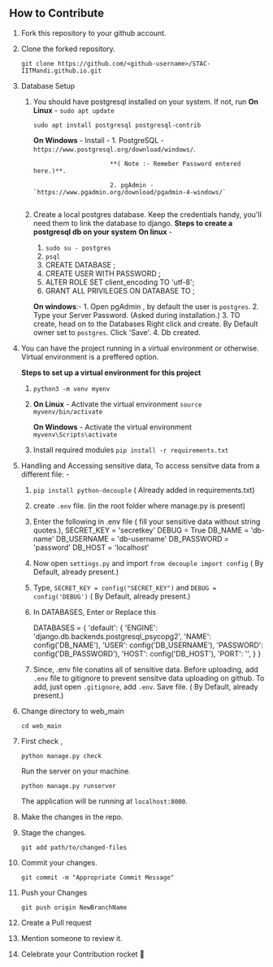 ## How to Contribute

1. Fork this repository to your github account.

2. Clone the forked repository.  
    ```
    git clone https://github.com/<github-username>/STAC-IITMandi.github.io.git
    ```
3. Database Setup
   1. You should have postgresql installed on your system. If not, run
      **On Linux** -
        `sudo apt update`

        `sudo apt install postgresql postgresql-contrib`

      **On Windows** - 
            Install - 
                   1. PostgreSQL - `https://www.postgresql.org/download/windows/`.
   
                               **( Note :- Remeber Password entered here.)**.
                                 
                               2. pgAdmin - `https://www.pgadmin.org/download/pgadmin-4-windows/`
                            
        ```
    2. Create a local postgres database. Keep the credentials handy, you'll need them to link the database to django.
        **Steps to create a postgresql db on your system**
        **On linux** -
        1. `sudo su - postgres`
        2. `psql`
        3. CREATE DATABASE <db-name>;
        4. CREATE USER <db-username> WITH PASSWORD <db-password>;
        5. ALTER ROLE <DB-USERNAME> SET client_encoding TO 'utf-8';
        6. GRANT ALL PRIVILEGES ON DATABASE <db-name> TO <db-username>;

        **On windows**:-
            1. Open pgAdmin , by default the user is `postgres`. 
            2. Type your Server Password. (Asked during installation.)
            3. TO create, head on to the Databases Right click and create. By Default owner set to `postgres`. Click 'Save'.
            4. Db created.

4. You can have the project running in a virtual environment or otherwise. Virtual environment is a preffered option.

   **Steps to set up a virtual environment for this project**
   1. `python3 -m venv myenv`
   2. **On Linux** - Activate the virtual environment
         `source myvenv/bin/activate`

      **On Windows** - Activate the virtual environment
         `myvenv\Scripts\activate`
         
   3. Install required modules
      `pip install -r requirements.txt`

5. Handling and Accessing sensitive data, 
      To access sensitve data from  a different file: -

   1. `pip install python-decouple` ( Already added in requirements.txt)
   2. create `.env` file. (in the root folder where manage.py is present)
   3. Enter the following in .env file ( fill your sensitive data without string quotes.),
      SECRET_KEY = 'secretkey'
      DEBUG = True
      DB_NAME = 'db-name'
      DB_USERNAME = 'db-username'
      DB_PASSWORD = 'password'
      DB_HOST = 'localhost'

   4. Now open `settings.py` and import 
         `from decouple import config`   ( By Default, already present.) 

   5. Type, `SECRET_KEY = config("SECRET_KEY")`
      and `DEBUG = config('DEBUG')`      ( By Default, already present.)

   6. In DATABASES, Enter or Replace this

      DATABASES = {
         'default': {
            'ENGINE': 'django.db.backends.postgresql_psycopg2',
            'NAME': config('DB_NAME'),
            'USER': config('DB_USERNAME'),
            'PASSWORD': config('DB_PASSWORD'),
            'HOST': config('DB_HOST'),
            'PORT': '',
         }
      }
   7. Since, .env file conatins all of sensitive data. Before uploading, add `.env` file to gitignore to prevent sensitve data uploading on github.
       To add, just open `.gitignore`, add `.env`. Save file.   ( By Default, already present.)

6.  Change directory to web_main
    
    `cd web_main`

7. First check ,
    
    `python manage.py check`

   Run the server on your machine.
    
    `python manage.py runserver`
    
    The application will be running at `localhost:8000`.

8.  Make the changes in the repo.

9.  Stage the changes.
    
    `git add path/to/changed-files`

10. Commit your changes.
    
    `git commit -m "Appropriate Commit Message"`

11. Push your Changes
    
    `git push origin NewBranchName`

12. Create a Pull request

13. Mention someone to review it.

14. Celebrate your Contribution rocket :rocket: <!-- flag{thankyou!} -->